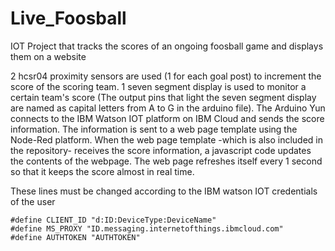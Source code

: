 # Live_Foosball
IOT Project that tracks the scores of an ongoing foosball game and displays them on a website

2 hcsr04 proximity sensors are used (1 for each goal post) to increment the score of the scoring team.
1 seven segment display is used to monitor a certain team's score (The output pins that light the seven segment display are named as capital letters from A to G in the arduino file).
The Arduino Yun connects to the IBM Watson IOT platform on IBM Cloud and sends the score information.
The information is sent to a web page template using the Node-Red platform.
When the web page template -which is also included in the repository- receives the score information, a javascript code updates the contents of the webpage.
The web page refreshes itself every 1 second so that it keeps the score almost in real time.



These lines must be changed according to the IBM watson IOT credentials of the user

```
#define CLIENT_ID "d:ID:DeviceType:DeviceName"
#define MS_PROXY "ID.messaging.internetofthings.ibmcloud.com"
#define AUTHTOKEN "AUTHTOKEN"
```
